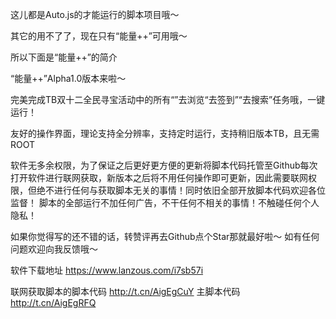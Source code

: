这儿都是Auto.js的才能运行的脚本项目哦～

其它的用不了了，现在只有“能量++”可用哦～

所以下面是“能量++”的简介

“能量++”Alpha1.0版本来啦～

完美完成TB双十二全民寻宝活动中的所有“”去浏览“去签到”“去搜索”任务哦，一键运行！

友好的操作界面，理论支持全分辨率，支持定时运行，支持稍旧版本TB，且无需ROOT

软件无多余权限，为了保证之后更好更方便的更新将脚本代码托管至Github每次打开软件进行联网获取，新版本之后将不用任何操作即可更新，因此需要联网权限，但绝不进行任何与获取脚本无关的事情！同时依旧全部开放脚本代码欢迎各位监督！
脚本的全部运行不加任何广告，不干任何不相关的事情！不触碰任何个人隐私！

如果你觉得写的还不错的话，转赞评再去Github点个Star那就最好啦～
如有任何问题欢迎向我反馈哦～

软件下载地址 https://www.lanzous.com/i7sb57i 

联网获取脚本的脚本代码 http://t.cn/AigEgCuY 
主脚本代码 http://t.cn/AigEgRFQ 
